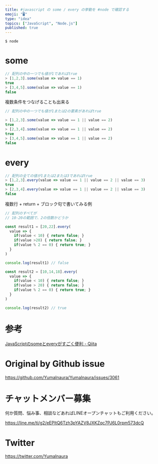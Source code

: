```yaml
---
title: #javascript の some / every の挙動を #node で確認する
emoji: "🖥"
type: "idea"
topics: ["JavaScript", "Node.js"]
published: true
---
```


```
$ node
```

# some

```js
// 配列の中の一つでも値が1であればtrue
> [1,2,3].some(value => value == 1)
true
> [3,4,5].some(value => value == 1)
false
```

複数条件をつなげることも出来る

```js
// 配列の中の一つでも値が1または2の要素があればtrue

> [1,2,3].some(value => value == 1 || value == 2)
true
> [2,3,4].some(value => value == 1 || value == 2)
true
> [3,4,5].some(value => value == 1 || value == 2)
false
```

# every

```js
// 配列の全ての値が1または2または3であればtrue
> [1,2,3].every(value => value == 1 || value == 2 || value == 3)
true
> [2,3,4].every(value => value == 1 || value == 2 || value == 3)
false
```

複数行 + return + ブロック句で書いてみる例

```js
// 配列のすべてが
// 10-20の範囲で、2の倍数かどうか

const result1 = [20,22].every(
  value => {
    if(value < 10) { return false; }
    if(value >20) { return false; }
    if(value % 2 == 0) { return true; }
  }
)

console.log(result1) // false

const result2 = [10,14,18].every(
  value => {
    if(value < 10) { return false; }
    if(value > 20) { return false; }
    if(value % 2 == 0) { return true; }
  }
)

console.log(result2) // true
```

# 参考

[JavaScriptのsomeとeveryがすごく便利 - Qiita](https://qiita.com/i_am_master_yoda/items/224ff73443b4566ec8e8)


# Original by Github issue

https://github.com/YumaInaura/YumaInaura/issues/3061








<!-- Update From Qiita API -->

# チャットメンバー募集


何か質問、悩み事、相談などあればLINEオープンチャットもご利用ください。

https://line.me/ti/g2/eEPltQ6Tzh3pYAZV8JXKZqc7PJ6L0rpm573dcQ





# Twitter


https://twitter.com/YumaInaura


<!-- Update From Qiita API -->


